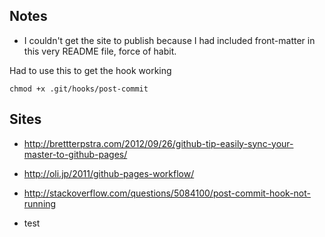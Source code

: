 ## Notes

- I couldn't get the site to publish because I had included front-matter in this very README file, force of habit.


Had to use this to get the hook working
```
chmod +x .git/hooks/post-commit
```

## Sites

- http://brettterpstra.com/2012/09/26/github-tip-easily-sync-your-master-to-github-pages/

- http://oli.jp/2011/github-pages-workflow/

- http://stackoverflow.com/questions/5084100/post-commit-hook-not-running

- test